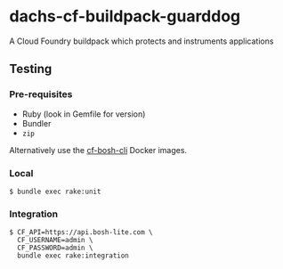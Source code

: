 # dachs-cf-buildpack-guarddog
A Cloud Foundry buildpack which protects and instruments applications

## Testing

### Pre-requisites

* Ruby (look in Gemfile for version)
* Bundler
* `zip`

Alternatively use the [cf-bosh-cli](https://github.com/Orange-OpenSource/orange-cf-bosh-cli) Docker images.

### Local

```
$ bundle exec rake:unit
```

### Integration

```
$ CF_API=https://api.bosh-lite.com \
  CF_USERNAME=admin \
  CF_PASSWORD=admin \
  bundle exec rake:integration
```